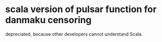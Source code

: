 # scala version of pulsar function for danmaku censoring

depreciated, because other developers cannot understand Scala.
